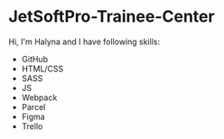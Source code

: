 # JetSoftPro-Trainee-Center
Hi, I'm Halyna and I have following skills:
- GitHub
- HTML/CSS
- SASS 
- JS
- Webpack
- Parcel
- Figma
- Trello
